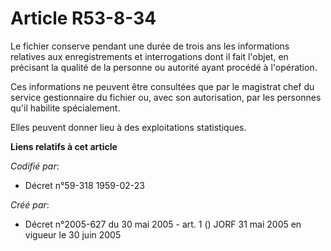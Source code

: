 # Article R53-8-34

Le fichier conserve pendant une durée de trois ans les informations relatives aux enregistrements et interrogations dont il
fait l'objet, en précisant la qualité de la personne ou autorité ayant procédé à l'opération.

Ces informations ne peuvent être consultées que par le magistrat chef du service gestionnaire du fichier ou, avec son
autorisation, par les personnes qu'il habilite spécialement.

Elles peuvent donner lieu à des exploitations statistiques.

**Liens relatifs à cet article**

_Codifié par_:

  - Décret n°59-318 1959-02-23

_Créé par_:

  - Décret n°2005-627 du 30 mai 2005 - art. 1 () JORF 31 mai 2005 en vigueur le  30 juin 2005
